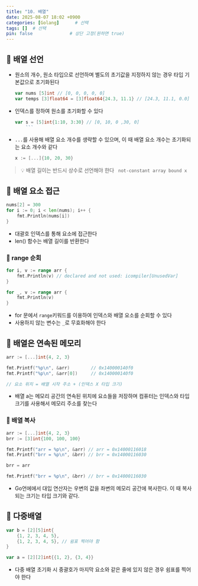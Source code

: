 ```yaml
---
title: "10. 배열"
date: 2025-08-07 18:02 +0900
categories: [Golang]      # 선택
tags: []  # 선택
pin: false              # 상단 고정(원하면 true)
---
```

## 🎯 배열 선언
- 원소의 개수, 원소 타입으로 선언하며 별도의 초기값을 지정하지 않는 경우 타입 기본값으로 초기화된다
	```go
	var nums [5]int // [0, 0, 0, 0, 0]
	var temps [3]float64 = [3]float64{24.3, 11.1} // [24.3, 11.1, 0.0]
	```
- 인덱스를 정하여 원소를 초기화할 수 있다
	```go
	var s = [5]int{1:10, 3:30} // [0, 10, 0 ,30, 0]
        ```

- `...`를 사용해 배열 요소 개수를 생략할 수 있으며, 이 때 배열 요소 개수는 초기화되는 요소 개수와 같다
	```go
	x := [...]{10, 20, 30}
> 💡 배열 길이는 반드시 상수로 선언해야 한다
>` not-constant array bound x`

## 🎯 배열 요소 접근
```go
nums[2] = 300
for i := 0; i < len(nums); i++ {
	fmt.Println(nums[i])
}
```
- 대괄호 인덱스를 통해 요소에 접근한다
- len() 함수는 배열 길이를 반환한다

### 📌 range 순회
```go
for i, v := range arr {
	fmt.Println(v) // declared and not used: icompiler[UnusedVar]
}

for _, v := range arr {
	fmt.Println(v)
}

```
- for 문에서 `range`키워드를 이용하여 인덱스와 배열 요소를 순회할 수 있다
- 사용하지 않는 변수는 `_`로 무효화해야 한다

## 🎯 배열은 연속된 메모리
```go
arr := [...]int{4, 2, 3}

fmt.Printf("%p\n", &arr)        // 0x140000140f0
fmt.Printf("%p\n", &arr[0])     // 0x140000140f0

// 요소 위치 = 배열 시작 주소 + (인덱스 X 타입 크기)
```
- 배열 a는 메모리 공간의 연속된 위치에 요소들을 저장하며 컴퓨터는 인덱스와 타입 크기를 사용해서 메모리 주소를 찾는다

### 📌 배열 복사
```go
arr := [...]int{4, 2, 3}
brr := [3]int{100, 100, 100}

fmt.Printf("arr = %p\n", &arr) // arr = 0x14000116018
fmt.Printf("brr = %p\n", &brr) // brr = 0x14000116030

brr = arr

fmt.Printf("brr = %p\n", &brr) // brr = 0x14000116030
```
- Go언에에서 대입 연산자는 우변의 값을 좌변의 메모리 공간에 복사한다. 이 때 복사되는 크기는 타입 크기와 같다.

## 🎯 다중배열
```go
var b = [2][5]int{
	{1, 2, 3, 4, 5},
	{1, 2, 3, 4, 5}, // 쉼표 찍어야 함
}

var a = [2][2]int{{1, 2}, {3, 4}}
```
- 다중 배열 초기화 시 중괄호가 마지막 요소와 같은 줄에 있지 않은 경우 쉼표를 찍어야 한다